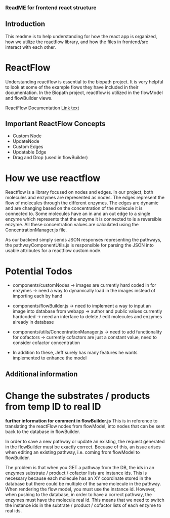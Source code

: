 ### ReadME for frontend react structure

## Introduction
This readme is to help understanding for how the react app is organized, how we utilize the reactflow library, and how the files in frontend/src interact with each other.

# ReactFlow
Understanding reactflow is essential to the biopath project. It is very helpful to look at some of the example flows they have included in their documentation. In the Biopath project, reactflow is utilized in the flowModel and flowBuilder views.

ReactFlow Documentation
[Link text](https://reactflow.dev/)

## Important ReactFlow Concepts
- Custom Node
- UpdateNode
- Custom Edges
- Updatable Edge
- Drag and Drop (used in flowBuilder)

# How we use reactflow
Reactflow is a library focused on nodes and edges. In our project, both molecules and enzymes are represented as nodes. The edges represent the flow of molecules through the different enzymes. The edges are dynamic and are changing based on the concentration of the molecule it is connected to. Some molecules have an in and an out edge to a single enzyme which represents that the enzyme it is connected to is a reversible enzyme. All these concentration values are calculated using the ConcentrationManager.js file.

As our backend simply sends JSON responses representing the pathways, the pathwayComponentUtils.js is responsible for parsing the JSON into usable attributes for a reactflow custom node.


# Potential Todos
* components/customNodes
    -> images are currently hard coded in for enzymes
        -> need a way to dynamically load in the images instead of importing each by hand

* components/flowBuilder.js
    -> need to implement a way to input an image into database from webapp
    -> author and public values currently hardcoded
    -> need an interface to delete / edit molecules and enzymes already in database

* components/utils/ConcentrationManager.js
    -> need to add functionality for cofactors
        -> currently cofactors are just a constant value, need to consider cofactor concentration

* In addition to these, Jeff surely has many features he wants implemented to enhance the model


## Additional information

# Change the substrates / products from temp ID to real ID
**further information for comment in flowBuilder.js**
This is in reference to translating the reactFlow nodes from flowModel, into nodes that can be sent back to the database in flowBuilder. 

In order to save a new pathway or update an existing, the request generated in the flowBuilder must be exactly correct. Becuase of this, an issue arises when editing an existing pathway, i.e. coming from flowModel to flowBuilder.

The problem is that when you GET a pathway from the DB, the ids in an enzymes substrate / product / cofactor lists are instance ids. This is necessary because each molecule has an XY coordinate stored in the database but there could be multiple of the same molecule in the pathway. When rendering the flow model, you must use the instance id. However, when pushing to the database, in order to have a correct pathway, the enzymes must have the molecule real id. This means that we need to switch the instance ids in the subtrate / product / cofactor lists of each enzyme to real ids.
